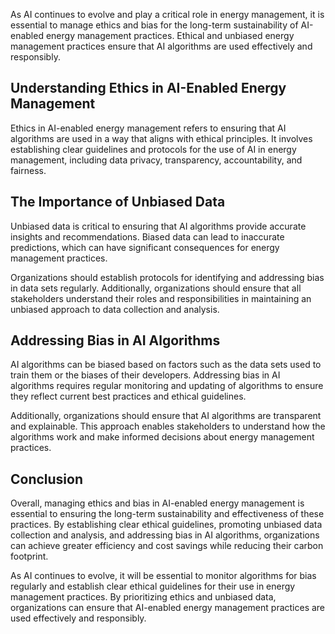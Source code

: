 
As AI continues to evolve and play a critical role in energy management, it is essential to manage ethics and bias for the long-term sustainability of AI-enabled energy management practices. Ethical and unbiased energy management practices ensure that AI algorithms are used effectively and responsibly.

Understanding Ethics in AI-Enabled Energy Management
----------------------------------------------------

Ethics in AI-enabled energy management refers to ensuring that AI algorithms are used in a way that aligns with ethical principles. It involves establishing clear guidelines and protocols for the use of AI in energy management, including data privacy, transparency, accountability, and fairness.

The Importance of Unbiased Data
-------------------------------

Unbiased data is critical to ensuring that AI algorithms provide accurate insights and recommendations. Biased data can lead to inaccurate predictions, which can have significant consequences for energy management practices.

Organizations should establish protocols for identifying and addressing bias in data sets regularly. Additionally, organizations should ensure that all stakeholders understand their roles and responsibilities in maintaining an unbiased approach to data collection and analysis.

Addressing Bias in AI Algorithms
--------------------------------

AI algorithms can be biased based on factors such as the data sets used to train them or the biases of their developers. Addressing bias in AI algorithms requires regular monitoring and updating of algorithms to ensure they reflect current best practices and ethical guidelines.

Additionally, organizations should ensure that AI algorithms are transparent and explainable. This approach enables stakeholders to understand how the algorithms work and make informed decisions about energy management practices.

Conclusion
----------

Overall, managing ethics and bias in AI-enabled energy management is essential to ensuring the long-term sustainability and effectiveness of these practices. By establishing clear ethical guidelines, promoting unbiased data collection and analysis, and addressing bias in AI algorithms, organizations can achieve greater efficiency and cost savings while reducing their carbon footprint.

As AI continues to evolve, it will be essential to monitor algorithms for bias regularly and establish clear ethical guidelines for their use in energy management practices. By prioritizing ethics and unbiased data, organizations can ensure that AI-enabled energy management practices are used effectively and responsibly.
